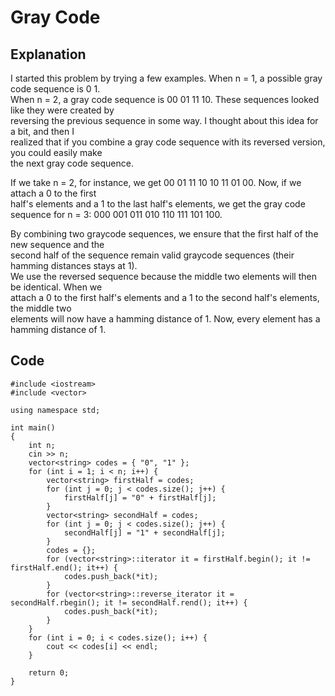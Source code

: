 # Gray Code
## Explanation
I started this problem by trying a few examples. When n = 1, a possible gray code sequence is 0 1.  
When n = 2, a gray code sequence is 00 01 11 10. These sequences looked like they were created by  
reversing the previous sequence in some way. I thought about this idea for a bit, and then I  
realized that if you combine a gray code sequence with its reversed version, you could easily make  
the next gray code sequence.

If we take n = 2, for instance, we get 00 01 11 10 10 11 01 00. Now, if we attach a 0 to the first  
half's elements and a 1 to the last half's elements, we get the gray code sequence for n = 3: 
000 001 011 010 110 111 101 100. 

By combining two graycode sequences, we ensure that the first half of the new sequence and the  
second half of the sequence remain valid graycode sequences (their hamming distances stays at 1).  
We use the reversed sequence because the middle two elements will then be identical. When we  
attach a 0 to the first half's elements and a 1 to the second half's elements, the middle two  
elements will now have a hamming distance of 1. Now, every element has a hamming distance of 1.
## Code
    #include <iostream>
    #include <vector>

    using namespace std;

    int main()
    {
        int n;
        cin >> n;
        vector<string> codes = { "0", "1" };
        for (int i = 1; i < n; i++) {
            vector<string> firstHalf = codes;
            for (int j = 0; j < codes.size(); j++) {
                firstHalf[j] = "0" + firstHalf[j];
            }
            vector<string> secondHalf = codes;
            for (int j = 0; j < codes.size(); j++) {
                secondHalf[j] = "1" + secondHalf[j];
            }
            codes = {};
            for (vector<string>::iterator it = firstHalf.begin(); it != firstHalf.end(); it++) {
                codes.push_back(*it);
            }
            for (vector<string>::reverse_iterator it = secondHalf.rbegin(); it != secondHalf.rend(); it++) {
                codes.push_back(*it);
            }
        }
        for (int i = 0; i < codes.size(); i++) {
            cout << codes[i] << endl;
        }

        return 0;
    }